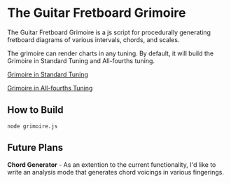 # The Guitar Fretboard Grimoire 

The Guitar Fretboard Grimoire is a js script for procedurally generating fretboard diagrams of various intervals, chords, and scales.

The grimoire can render charts in any tuning. By default, it will build the Grimoire in Standard Tuning and All-fourths tuning. 

[Grimoire in Standard Tuning](The%20Guitar%20Fretboared%20Grimoire%20-%20Standard%20Tuning.md) 

[Grimoire in All-fourths Tuning](The%20Guitar%20Fretboared%20Grimoire%20-%20All-fourths%20Tuning.md)

## How to Build

`node grimoire.js`

## Future Plans

**Chord Generator** - As an extention to the current functionality, I'd like to write an analysis mode that generates chord voicings in various fingerings. 
